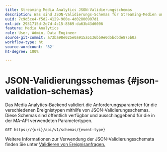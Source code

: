 ```yaml
---
title: Streaming Media Analytics JSON-Validierungsschemas
description: Was sind JSON-Validierungs-Schemas für Streaming-Medien und wie werden sie verwendet, um die richtigen Parameter für den Anfragetext für jeden Ereignistyp zu ermitteln?
uuid: 7c9d5ce4-f5d2-4129-900e-4d02800907d1
exl-id: 2931715d-2e7d-4c15-8569-da63b43d6006
feature: Media Analytics
role: User, Admin, Data Engineer
source-git-commit: a73ba98e025e0a915a5136bb9e0d5bcbde875b0a
workflow-type: ht
source-wordcount: '82'
ht-degree: 100%

---
```


# JSON-Validierungsschemas {#json-validation-schemas}

Das Media Analytics-Backend validiert die Anforderungsparameter für die verschiedenen Ereignistypen mithilfe von JSON-Validierungsschemas. Diese Schemas sind öffentlich verfügbar und ausschlaggebend für die in der MA-API verwendeten Parametertypen.

`GET https://{uri}/api/v1/schemas/{event-type}`

Weitere Informationen zur Verwendung der JSON-Validierungsschemata finden Sie unter [Validieren von Ereignisanfragen.](../mc-api-impl/mc-api-validate-reqs.md)
